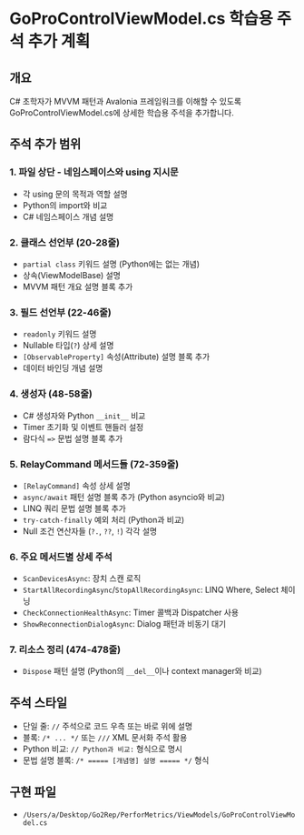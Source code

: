 <!-- 1f944455-bfff-4ffd-a0d1-a91284fe96c1 fcffd9fe-9df3-44c6-af48-739275af56d7 -->
# GoProControlViewModel.cs 학습용 주석 추가 계획

## 개요

C# 초학자가 MVVM 패턴과 Avalonia 프레임워크를 이해할 수 있도록 GoProControlViewModel.cs에 상세한 학습용 주석을 추가합니다.

## 주석 추가 범위

### 1. 파일 상단 - 네임스페이스와 using 지시문

- 각 using 문의 목적과 역할 설명
- Python의 import와 비교
- C# 네임스페이스 개념 설명

### 2. 클래스 선언부 (20-28줄)

- `partial class` 키워드 설명 (Python에는 없는 개념)
- 상속(ViewModelBase) 설명
- MVVM 패턴 개요 설명 블록 추가

### 3. 필드 선언부 (22-46줄)

- `readonly` 키워드 설명
- Nullable 타입(`?`) 상세 설명
- `[ObservableProperty]` 속성(Attribute) 설명 블록 추가
- 데이터 바인딩 개념 설명

### 4. 생성자 (48-58줄)

- C# 생성자와 Python `__init__` 비교
- Timer 초기화 및 이벤트 핸들러 설정
- 람다식 `=>` 문법 설명 블록 추가

### 5. RelayCommand 메서드들 (72-359줄)

- `[RelayCommand]` 속성 상세 설명
- `async/await` 패턴 설명 블록 추가 (Python asyncio와 비교)
- LINQ 쿼리 문법 설명 블록 추가
- `try-catch-finally` 예외 처리 (Python과 비교)
- Null 조건 연산자들 (`?.`, `??`, `!`) 각각 설명

### 6. 주요 메서드별 상세 주석

- `ScanDevicesAsync`: 장치 스캔 로직
- `StartAllRecordingAsync`/`StopAllRecordingAsync`: LINQ Where, Select 체이닝
- `CheckConnectionHealthAsync`: Timer 콜백과 Dispatcher 사용
- `ShowReconnectionDialogAsync`: Dialog 패턴과 비동기 대기

### 7. 리소스 정리 (474-478줄)

- `Dispose` 패턴 설명 (Python의 `__del__`이나 context manager와 비교)

## 주석 스타일

- 단일 줄: `//` 주석으로 코드 우측 또는 바로 위에 설명
- 블록: `/* ... */` 또는 `///` XML 문서화 주석 활용
- Python 비교: `// Python과 비교:` 형식으로 명시
- 문법 설명 블록: `/* ===== [개념명] 설명 ===== */` 형식

## 구현 파일

- `/Users/a/Desktop/Go2Rep/PerforMetrics/ViewModels/GoProControlViewModel.cs`